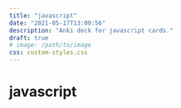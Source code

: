 ```yaml
---
title: "javascript"
date: "2021-05-17T13:00:56"
description: "Anki deck for javascript cards."
draft: true
# image: /path/to/image
css: custom-styles.css
---
```


# javascript
